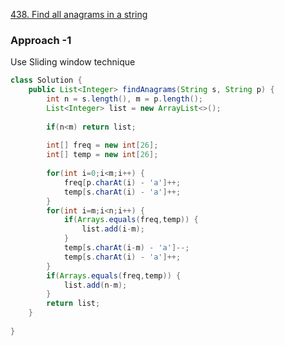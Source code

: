 [438. Find all anagrams in a string](https://leetcode.com/problems/find-all-anagrams-in-a-string/)

### Approach -1
Use Sliding window technique

```java
class Solution {
    public List<Integer> findAnagrams(String s, String p) {
        int n = s.length(), m = p.length();
        List<Integer> list = new ArrayList<>();
        
        if(n<m) return list;
        
        int[] freq = new int[26];
        int[] temp = new int[26];
        
        for(int i=0;i<m;i++) {
            freq[p.charAt(i) - 'a']++;
            temp[s.charAt(i) - 'a']++;
        }
        for(int i=m;i<n;i++) {
            if(Arrays.equals(freq,temp)) {
                list.add(i-m);
            }
            temp[s.charAt(i-m) - 'a']--;
            temp[s.charAt(i) - 'a']++;
        }
        if(Arrays.equals(freq,temp)) {
            list.add(n-m);
        }
        return list;
    }
    
}
```